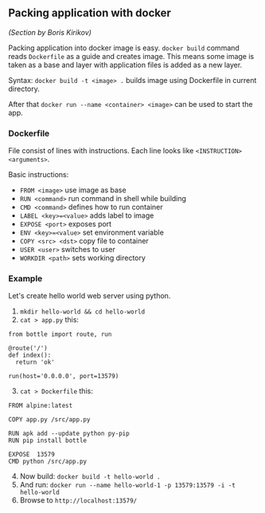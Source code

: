 
## Packing application with docker

_(Section by Boris Kirikov)_

Packing application into docker image is easy. `docker build` command reads `Dockerfile` as a guide and creates image. This means some
image is taken as a base and layer with application files is added as a new layer.

Syntax: `docker build -t <image> .` builds image using Dockerfile in current directory.

After that `docker run --name <container> <image>` can be used to start the app.


### Dockerfile

File consist of lines with instructions. Each line looks like `<INSTRUCTION> <arguments>`.

Basic instructions:

  * `FROM <image>` use image as base
  * `RUN <command>` run command in shell while building
  * `CMD <command>` defines how to run container
  * `LABEL <key>=<value>` adds label to image
  * `EXPOSE <port>` exposes port
  * `ENV <key>=<value>` set environment variable
  * `COPY <src> <dst>` copy file to container
  * `USER <user>` switches to user
  * `WORKDIR <path>` sets working directory

### Example

Let's create hello world web server using python.

  1. `mkdir hello-world && cd hello-world`
  2. `cat > app.py` this:

~~~~~
from bottle import route, run

@route('/')
def index():
  return 'ok'

run(host='0.0.0.0', port=13579)
~~~~~

  3. `cat > Dockerfile` this:

~~~~~
FROM alpine:latest

COPY app.py /src/app.py

RUN apk add --update python py-pip
RUN pip install bottle

EXPOSE  13579
CMD python /src/app.py
~~~~~

  4. Now build: `docker build -t hello-world .`
  5. And run: `docker run --name hello-world-1 -p 13579:13579 -i -t hello-world`
  6. Browse to `http://localhost:13579/`

